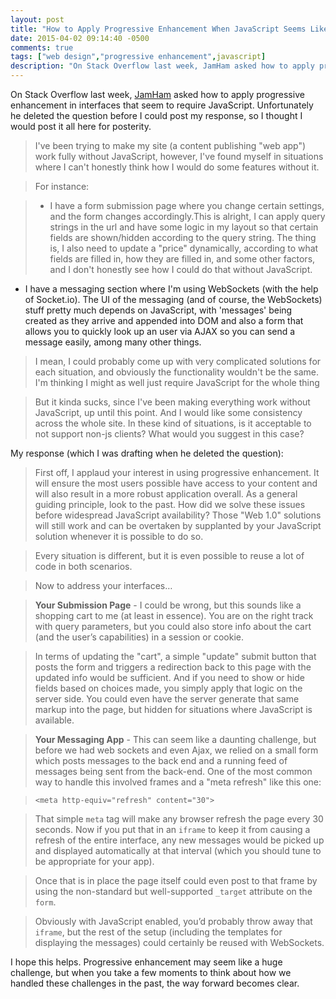 ```yaml
---
layout: post
title: "How to Apply Progressive Enhancement When JavaScript Seems Like a Requirement"
date: 2015-04-02 09:14:40 -0500
comments: true
tags: ["web design","progressive enhancement",javascript]
description: "On Stack Overflow last week, JamHam asked how to apply progressive enhancement in interfaces that seem to require JavaScript. Unfortunately he deleted the question before I could post my response, so I thought I would post it all here for posterity."
---
```


On Stack Overflow last week, [JamHam](http://stackoverflow.com/users/4719194/jamham) asked how to apply progressive enhancement in interfaces that seem to require JavaScript. Unfortunately he deleted the question before I could post my response, so I thought I would post it all here for posterity.

<!-- more -->

> I've been trying to make my site (a content publishing "web app") work fully without JavaScript, however, I've found myself in situations where I can't honestly think how I would do some features without it.

> For instance:

> * I have a form submission page where you change certain settings, and the form changes accordingly.This is alright, I can apply query strings in the url and have some logic in my layout so that certain fields are shown/hidden according to the query string. The thing is, I also need to update a "price" dynamically, according to what fields are filled in, how they are filled in, and some other factors, and I don't honestly see how I could do that without JavaScript.
* I have a messaging section where I'm using WebSockets (with the help of Socket.io). The UI of the messaging (and of course, the
WebSockets) stuff pretty much depends on JavaScript, with 'messages' being created as they arrive and appended into DOM and also a form that allows you to quickly look up an user via AJAX so you can send a message easily, among many other things.

> I mean, I could probably come up with very complicated solutions for each situation, and obviously the functionality wouldn't be the same. I'm thinking I might as well just require JavaScript for the whole thing

> But it kinda sucks, since I've been making everything work without JavaScript, up until this point. And I would like some consistency across the whole site. In these kind of situations, is it acceptable to not support non-js clients? What would you suggest in this case?

My response (which I was drafting when he deleted the question):

> First off, I applaud your interest in using progressive enhancement. It will ensure the most users possible have access to your content and will also result in a more robust application overall. As a general guiding principle, look to the past. How did we solve these issues before widespread JavaScript availability? Those "Web 1.0" solutions will still work and can be overtaken by supplanted by your JavaScript solution whenever it is possible to do so.

> Every situation is different, but it is even possible to reuse a lot of code in both scenarios.

> Now to address your interfaces…

> **Your Submission Page** - I could be wrong, but this sounds like a shopping cart to me (at least in essence). You are on the right track with query parameters, but you could also store info about the cart (and the user’s capabilities) in a session or cookie.

> In terms of updating the "cart", a simple "update" submit button that posts the form and triggers a redirection back to this page with the updated info would be sufficient. And if you need to show or hide fields based on choices made, you simply apply that logic on the server side. You could even have the server generate that same markup into the page, but hidden for situations where JavaScript is available.

> **Your Messaging App** - This can seem like a daunting challenge, but before we had web sockets and even Ajax, we relied on a small form which posts messages to the back end and a running feed of messages being sent from the back-end. One of the most common way to handle this involved frames and a "meta refresh" like this one:

>     <meta http-equiv="refresh" content="30">

> That simple `meta` tag will make any browser refresh the page every 30 seconds. Now if you put that in an `iframe` to keep it from causing a refresh of the entire interface, any new messages would be picked up and displayed automatically at that interval (which you should tune to be appropriate for your app).

> Once that is in place the page itself could even post to that frame by using the non-standard but well-supported `_target` attribute on the `form`.

> Obviously with JavaScript enabled, you’d probably throw away that `iframe`, but the rest of the setup (including the templates for displaying the messages) could certainly be reused with WebSockets.

I hope this helps. Progressive enhancement may seem like a huge challenge, but when you take a few moments to think about how we handled these challenges in the past, the way forward becomes clear.
